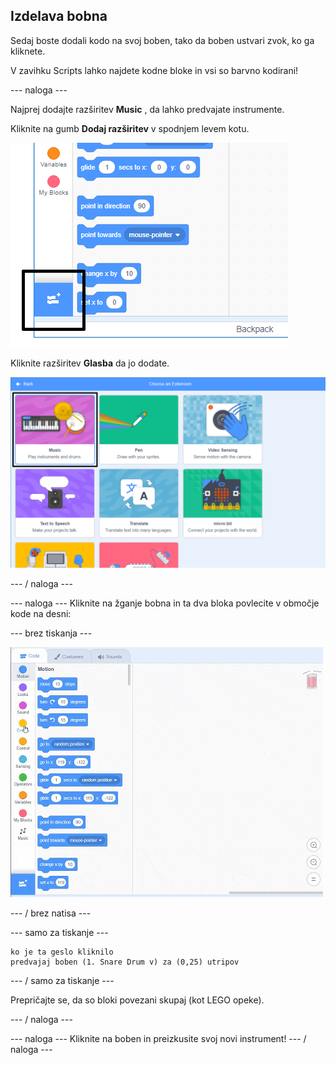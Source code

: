 ## Izdelava bobna

Sedaj boste dodali kodo na svoj boben, tako da boben ustvari zvok, ko ga kliknete.

V zavihku Scripts lahko najdete kodne bloke in vsi so barvno kodirani!

\--- naloga \---

Najprej dodajte razširitev **Music** , da lahko predvajate instrumente.

Kliknite na gumb **Dodaj razširitev** v spodnjem levem kotu.

![označen je gumb za razširitev](images/add-extension-annotated.png)

Kliknite razširitev **Glasba** da jo dodate.

![označena je zvočna razširitev](images/click-music-annotated.png)

\--- / naloga \---

\--- naloga \--- Kliknite na žganje bobna in ta dva bloka povlecite v območje kode na desni:

\--- brez tiskanja \---

![posnetek zaslona](images/connect-block.gif)

\--- / brez natisa \---

\--- samo za tiskanje \---

```blocks3
ko je ta geslo kliknilo
predvajaj boben (1. Snare Drum v) za (0,25) utripov
```

\--- / samo za tiskanje \---

Prepričajte se, da so bloki povezani skupaj (kot LEGO opeke).

\--- / naloga \---

\--- naloga \--- Kliknite na boben in preizkusite svoj novi instrument! \--- / naloga \---